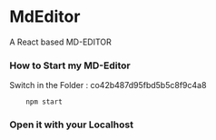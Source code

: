 # MdEditor
A React based MD-EDITOR

### How to Start my MD-Editor

Switch in the Folder : co42b487d95fbd5b5c8f9c4a8

```shell 
    npm start
```
### Open it with your Localhost
